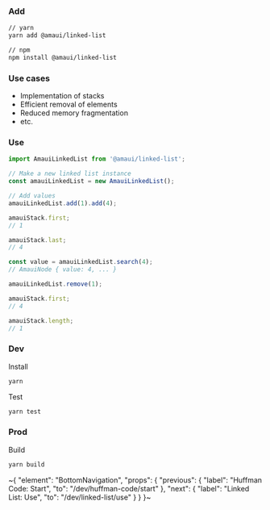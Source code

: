 
### Add

```sh
// yarn
yarn add @amaui/linked-list

// npm
npm install @amaui/linked-list
```

### Use cases
- Implementation of stacks
- Efficient removal of elements
- Reduced memory fragmentation
- etc.

### Use

```javascript
import AmauiLinkedList from '@amaui/linked-list';

// Make a new linked list instance
const amauiLinkedList = new AmauiLinkedList();

// Add values
amauiLinkedList.add(1).add(4);

amauiStack.first;
// 1

amauiStack.last;
// 4

const value = amauiLinkedList.search(4);
// AmauiNode { value: 4, ... }

amauiLinkedList.remove(1);

amauiStack.first;
// 4

amauiStack.length;
// 1
```

### Dev

Install

```sh
yarn
```

Test

```sh
yarn test
```

### Prod

Build

```sh
yarn build
```

~{
  "element": "BottomNavigation",
  "props": {
    "previous": {
      "label": "Huffman Code: Start",
      "to": "/dev/huffman-code/start"
    },
    "next": {
      "label": "Linked List: Use",
      "to": "/dev/linked-list/use"
    }
  }
}~

